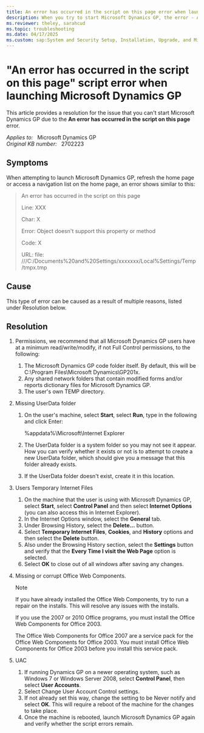 ```yaml
---
title: An error has occurred in the script on this page error when launching
description: When you try to start Microsoft Dynamics GP, the error - An error has occurred in the script on this page occurs. Provides a resolution.
ms.reviewer: theley, sarahcud
ms.topic: troubleshooting
ms.date: 04/17/2025
ms.custom: sap:System and Security Setup, Installation, Upgrade, and Migrations
---
```

# "An error has occurred in the script on this page" script error when launching Microsoft Dynamics GP

This article provides a resolution for the issue that you can't start Microsoft Dynamics GP due to the **An error has occurred in the script on this page** error.

_Applies to:_ &nbsp; Microsoft Dynamics GP  
_Original KB number:_ &nbsp; 2702223

## Symptoms

When attempting to launch Microsoft Dynamics GP, refresh the home page or access a navigation list on the home page, an error shows similar to this:

> An error has occurred in the script on this page
>
> Line: XXX
>
> Char: X
>
> Error: Object doesn't support this property or method
>
> Code: X
>
> URL: file: ///C:/Documents%20and%20Settings/xxxxxxx/Local%Settings/Temp/tmpx.tmp

## Cause

This type of error can be caused as a result of multiple reasons, listed under Resolution below.

## Resolution

1. Permissions, we recommend that all Microsoft Dynamics GP users have at a minimum read/write/modify, if not Full Control permissions, to the following:

    1. The Microsoft Dynamics GP code folder itself. By default, this will be C:\Program Files\Microsoft Dynamics\GP201x.
    2. Any shared network folders that contain modified forms and/or reports dictionary files for Microsoft Dynamics GP.
    3. The user's own TEMP directory.

2. Missing UserData folder

    1. On the user's machine, select **Start**, select **Run**, type in the following and click Enter:

       %appdata%\Microsoft\Internet Explorer

    2. The UserData folder is a system folder so you may not see it appear. How you can verify whether it exists or not is to attempt to create a new UserData folder, which should give you a message that this folder already exists.
    3. If the UserData folder doesn't exist, create it in this location.

3. Users Temporary Internet Files

    1. On the machine that the user is using with Microsoft Dynamics GP, select **Start**, select **Control Panel** and then select **Internet Options** (you can also access this in Internet Explorer).
    2. In the Internet Options window, select the **General** tab.
    3. Under Browsing History, select the **Delete...** button.
    4. Select **Temporary Internet Files**, **Cookies**, and **History** options and then select the **Delete** button.
    5. Also under the Browsing History section, select the **Settings** button and verify that the **Every Time I visit the Web Page** option is selected.
    6. Select **OK** to close out of all windows after saving any changes.

4. Missing or corrupt Office Web Components.

    > [!NOTE]
    > If you have already installed the Office Web Components, try to run a repair on the installs. This will resolve any issues with the installs.

    If you use the 2007 or 2010 Office programs, you must install the Office Web Components for Office 2003.

    The Office Web Components for Office 2007 are a service pack for the Office Web Components for Office 2003. You must install Office Web Components for Office 2003 before you install this service pack.

5. UAC

    1. If running Dynamics GP on a newer operating system, such as Windows 7 or Windows Server 2008, select **Control Panel**, then select **User Accounts**.
    2. Select Change User Account Control settings.
    3. If not already set this way, change the setting to be Never notify and select **OK**. This will require a reboot of the machine for the changes to take place.
    4. Once the machine is rebooted, launch Microsoft Dynamics GP again and verify whether the script errors remain.
